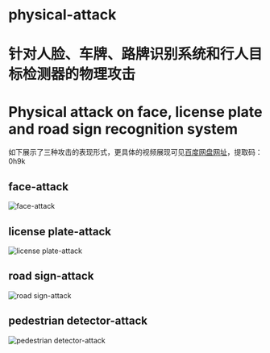# physical-attack
针对人脸、车牌、路牌识别系统和行人目标检测器的物理攻击
===
Physical attack on face, license plate and road sign recognition system
===
如下展示了三种攻击的表现形式，更具体的视频展现可见[百度网盘网址](https://pan.baidu.com/s/1-qqSIzfmbHJmWPYACfo7QQ)，提取码：0h9k

face-attack
---
![face-attack](https://github.com/ssssssj/physical-attack/blob/master/face-attack.gif)

license plate-attack
---
![license plate-attack](https://github.com/ssssssj/physical-attack/blob/master/license%20plate-attack.gif)

road sign-attack
---
![road sign-attack](https://github.com/ssssssj/physical-attack/blob/master/%20road%20sign-attack.gif)

pedestrian detector-attack
---
![pedestrian detector-attack](https://github.com/ssssssj/physical-attack/blob/master/nobody_隐身衣_项目视频~2.gif)
